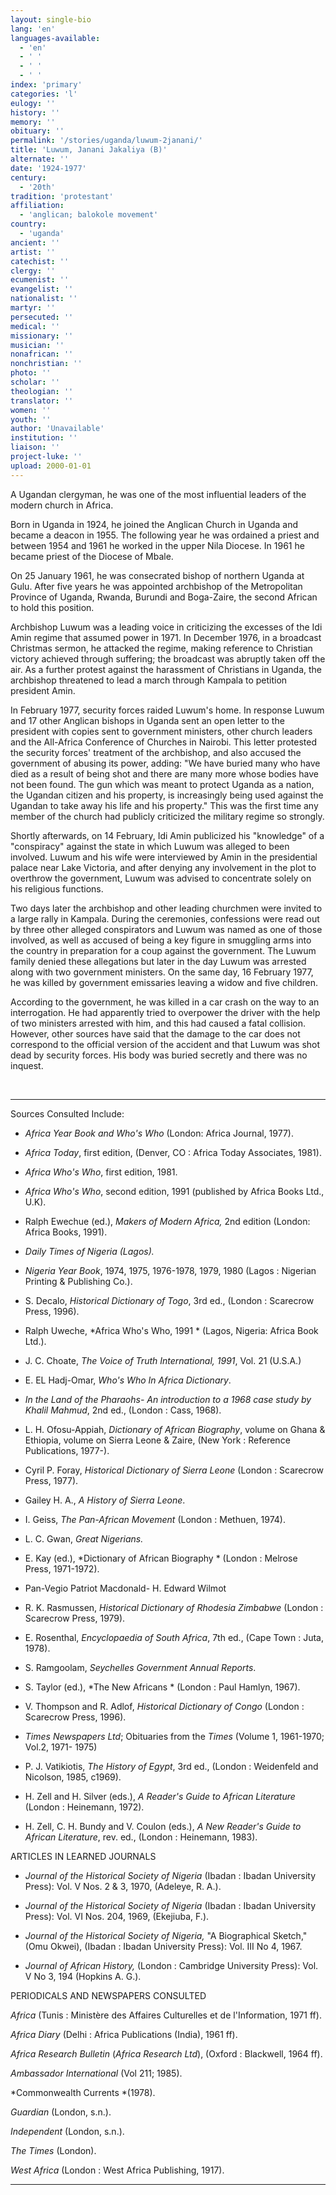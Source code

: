 ```yaml
---
layout: single-bio
lang: 'en'
languages-available:
  - 'en'
  - ' '
  - ' '
  - ' '
index: 'primary'
categories: 'l'
eulogy: ''
history: ''
memory: ''
obituary: ''
permalink: '/stories/uganda/luwum-2janani/'
title: 'Luwum, Janani Jakaliya (B)'
alternate: ''
date: '1924-1977'
century:
  - '20th'
tradition: 'protestant'
affiliation:
  - 'anglican; balokole movement'
country:
  - 'uganda'
ancient: ''
artist: ''
catechist: ''
clergy: ''
ecumenist: ''
evangelist: ''
nationalist: ''
martyr: ''
persecuted: ''
medical: ''
missionary: ''
musician: ''
nonafrican: ''
nonchristian: ''
photo: ''
scholar: ''
theologian: ''
translator: ''
women: ''
youth: ''
author: 'Unavailable'
institution: ''
liaison: ''
project-luke: ''
upload: 2000-01-01
---
```



A Ugandan clergyman, he was one of the most influential leaders of the modern church in Africa.

Born in Uganda in 1924, he joined the Anglican Church in Uganda and became a deacon in 1955. The following year he was ordained a priest and between 1954 and 1961 he worked in the upper Nila Diocese. In 1961 he became priest of the Diocese of Mbale.

On 25 January 1961, he was consecrated bishop of northern Uganda at Gulu. After five years he was appointed archbishop of the Metropolitan Province of Uganda, Rwanda, Burundi and Boga-Zaire, the second African to hold this position.

Archbishop Luwum was a leading voice in criticizing the excesses of the Idi Amin regime that assumed power in 1971. In December 1976, in a broadcast Christmas sermon, he attacked the regime, making reference to Christian victory achieved through suffering; the broadcast was abruptly taken off the air. As a further protest against the harassment of Christians in Uganda, the archbishop threatened to lead a march through Kampala to petition president Amin.

In February 1977, security forces raided Luwum's home. In response Luwum and 17 other Anglican bishops in Uganda sent an open letter to the president with copies sent to government ministers, other church leaders and the All-Africa Conference of Churches in Nairobi. This letter protested the security forces' treatment of the archbishop, and also accused the government of abusing its power, adding: "We have buried many who have died as a result of being shot and there are many more whose bodies have not been found. The gun which was meant to protect Uganda as a nation, the Ugandan citizen and his property, is increasingly being used against the Ugandan to take away his life and his property." This was the first time any member of the church had publicly criticized the military regime so strongly.

Shortly afterwards, on 14 February, Idi Amin publicized his "knowledge" of a "conspiracy" against the state in which Luwum was alleged to been involved. Luwum and his wife were interviewed by Amin in the presidential palace near Lake Victoria, and after denying any involvement in the plot to overthrow the government, Luwum was advised to concentrate solely on his religious functions.

Two days later the archbishop and other leading churchmen were invited to a large rally in Kampala. During the ceremonies, confessions were read out by three other alleged conspirators and Luwum was named as one of those involved, as well as accused of being a key figure in smuggling arms into the country in preparation for a coup against the government. The Luwum family denied these allegations but later in the day Luwum was arrested along with two government ministers. On the same day, 16 February 1977, he was killed by government emissaries leaving a widow and five children.

According to the government, he was killed in a car crash on the way to an interrogation. He had apparently tried to overpower the driver with the help of two ministers arrested with him, and this had caused a fatal collision. However, other sources have said that the damage to the car does not correspond to the official version of the accident and that Luwum was shot dead by security forces. His body was buried secretly and there was no inquest.

&nbsp;

---

Sources Consulted Include:

* *Africa Year Book and Who's Who*  (London: Africa Journal, 1977).

* *Africa Today*, first edition, (Denver, CO : Africa Today Associates, 1981).

* *Africa Who's Who*, first edition, 1981.

* *Africa Who's Who*, second edition, 1991 (published by Africa Books Ltd., U.K).

* Ralph Ewechue (ed.),  *Makers of Modern Africa,*  2nd edition  (London: Africa Books, 1991).

* *Daily Times of Nigeria (Lagos).*

* *Nigeria Year Book*, 1974, 1975, 1976-1978, 1979, 1980 (Lagos : Nigerian Printing &amp; Publishing Co.).

* S. Decalo, *Historical Dictionary of Togo*, 3rd ed., (London : Scarecrow Press, 1996).

* Ralph Uweche, *Africa Who's Who, 1991 *
(Lagos, Nigeria: Africa Book Ltd.).

* J. C. Choate, *The Voice of Truth International, 1991*,
Vol. 21 (U.S.A.)

* E. EL Hadj-Omar, *Who's Who In Africa Dictionary*.

* *In the Land of the Pharaohs- An introduction to a 1968 case study by
Khalil Mahmud*, 2nd ed., (London : Cass, 1968).

* L. H. Ofosu-Appiah, *Dictionary of African Biography*, volume on Ghana &amp; Ethiopia,
volume on Sierra Leone  &amp; Zaire, (New York : Reference Publications, 1977-).

* Cyril P. Foray, *Historical Dictionary of Sierra Leone* (London : Scarecrow Press, 1977).

* Gailey H. A., *A History of Sierra Leone*.

* I. Geiss, *The Pan-African Movement* (London : Methuen, 1974).

* L. C. Gwan, *Great Nigerians.*

* E. Kay (ed.), *Dictionary of African Biography * (London : Melrose Press, 1971-1972).

* Pan-Vegio Patriot Macdonald- H. Edward Wilmot

* R. K. Rasmussen, *Historical Dictionary of Rhodesia Zimbabwe* (London : Scarecrow Press, 1979).

* E. Rosenthal, *Encyclopaedia of South Africa*, 7th ed., (Cape Town : Juta, 1978).

* S. Ramgoolam, *Seychelles Government Annual Reports*.

* S. Taylor (ed.), *The New Africans * (London : Paul Hamlyn, 1967).

* V. Thompson and R. Adlof, *Historical Dictionary of Congo* (London : Scarecrow Press, 1996).

* *Times Newspapers Ltd*; Obituaries from the *Times* (Volume 1, 1961-1970;
Vol.2, 1971- 1975)

* P. J. Vatikiotis, *The History of Egypt*, 3rd ed., (London : Weidenfeld and Nicolson, 1985, c1969).

* H. Zell and H. Silver (eds.), *A Reader's Guide to African Literature* (London : Heinemann, 1972).

* H. Zell, C. H. Bundy and V. Coulon (eds.), *A New Reader's Guide to African Literature*, rev. ed., (London : Heinemann, 1983).

ARTICLES IN LEARNED JOURNALS

* *Journal of the Historical Society of Nigeria* (Ibadan : Ibadan University Press): Vol. V Nos. 2 &amp; 3, 1970,  (Adeleye, R. A.).

* *Journal of the Historical Society of Nigeria* (Ibadan : Ibadan University Press): Vol. VI Nos. 204, 1969,  (Ekejiuba, F.).

* *Journal of the Historical Society of Nigeria,* "A Biographical Sketch,"  (Omu Okwei), (Ibadan : Ibadan University Press): Vol. III No 4, 1967.

* *Journal of African History,* (London : Cambridge University Press): Vol. V No 3, 194 (Hopkins A. G.).

PERIODICALS AND NEWSPAPERS CONSULTED

*Africa* (Tunis : Ministère des Affaires Culturelles et de l'Information, 1971 ff).

*Africa Diary* (Delhi : Africa Publications (India), 1961 ff).

*Africa Research Bulletin* (*Africa Research Ltd*), (Oxford : Blackwell, 1964 ff).

*Ambassador International* (Vol 211; 1985).

*Commonwealth Currents *(1978).

*Guardian* (London, s.n.).

*Independent* (London, s.n.).

*The Times* (London).

*West Africa* (London : West Africa Publishing, 1917).

---